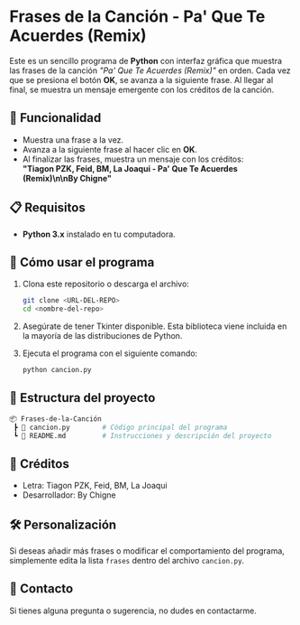 
# Frases de la Canción - Pa' Que Te Acuerdes (Remix)

Este es un sencillo programa de **Python** con interfaz gráfica que muestra las frases de la canción *"Pa' Que Te Acuerdes (Remix)"* en orden. Cada vez que se presiona el botón **OK**, se avanza a la siguiente frase. Al llegar al final, se muestra un mensaje emergente con los créditos de la canción.

## 🎵 Funcionalidad
- Muestra una frase a la vez.
- Avanza a la siguiente frase al hacer clic en **OK**.
- Al finalizar las frases, muestra un mensaje con los créditos:  
  **"Tiagon PZK, Feid, BM, La Joaqui - Pa' Que Te Acuerdes (Remix)\n\nBy Chigne"**

## 📋 Requisitos
- **Python 3.x** instalado en tu computadora.

## 🚀 Cómo usar el programa
1. Clona este repositorio o descarga el archivo:
   ```bash
   git clone <URL-DEL-REPO>
   cd <nombre-del-repo>
   ```

2. Asegúrate de tener Tkinter disponible. Esta biblioteca viene incluida en la mayoría de las distribuciones de Python.

3. Ejecuta el programa con el siguiente comando:
   ```bash
   python cancion.py
   ```

## 📂 Estructura del proyecto
```bash
📦 Frases-de-la-Canción
 ┣ 📜 cancion.py        # Código principal del programa
 ┗ 📜 README.md         # Instrucciones y descripción del proyecto
```

## 👥 Créditos
- Letra: Tiagon PZK, Feid, BM, La Joaqui  
- Desarrollador: By Chigne

## 🛠️ Personalización
Si deseas añadir más frases o modificar el comportamiento del programa, simplemente edita la lista `frases` dentro del archivo `cancion.py`.

## 📧 Contacto
Si tienes alguna pregunta o sugerencia, no dudes en contactarme.

